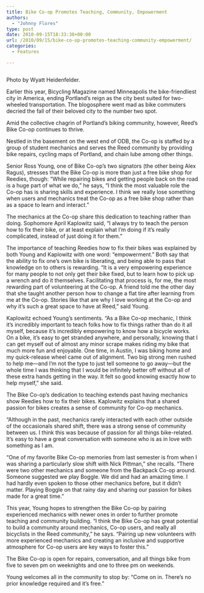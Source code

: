 ```yaml
---
title: Bike Co-op Promotes Teaching, Community, Empowerment
authors: 
  - "Johnny Flores"
type: post
date: 2010-09-15T18:33:38+00:00
url: /2010/09/15/bike-co-op-promotes-teaching-community-empowerment/
categories:
  - Features

---
```

<div id="attachment_204" style="width: 264px" class="wp-caption alignleft">
  <a href="https://i2.wp.com/www.reedquest.org/wp-content/uploads/2010/09/DSC_0051.jpg"><img class="size-full wp-image-204        " title="DSC_0051" src="https://i2.wp.com/www.reedquest.org/wp-content/uploads/2010/09/DSC_0051.jpg?resize=254%2C166" alt="" data-recalc-dims="1" /></a>
  
  <p class="wp-caption-text">
    Photo by Wyatt Heidenfelder.
  </p>
</div>

Earlier this year, Bicycling Magazine named Minneapolis the bike-friendliest city in America, ending Portland’s reign as the city best suited for two-wheeled transportation. The blogosphere went mad as bike commuters decried the fall of their beloved city to the number two spot.

Amid the collective chagrin of Portland’s biking community, however, Reed’s Bike Co-op continues to thrive.

Nestled in the basement on the west end of ODB, the Co-op is staffed by a group of student mechanics and serves the Reed community by providing bike repairs, cycling maps of Portland, and chain lube among other things.

Senior Ross Young, one of Bike Co-op’s two signators (the other being Alex Ragus), stresses that the Bike Co-op is more than just a free bike shop for Reedies, though: “While repairing bikes and getting people back on the road is a huge part of what we do,” he says, “I think the most valuable role the Co-op has is sharing skills and experience. I think we really lose something when users and mechanics treat the Co-op as a free bike shop rather than as a space to learn and interact.”

The mechanics at the Co-op share this dedication to teaching rather than doing. Sophomore April Kaplowitz said, “I always try to teach the person how to fix their bike, or at least explain what I’m doing if it’s really complicated, instead of just doing it for them.”

The importance of teaching Reedies how to fix their bikes was explained by both Young and Kaplowitz with one word: “empowerment.” Both say that the ability to fix one’s own bike is liberating, and being able to pass that knowledge on to others is rewarding. “It is a very empowering experience for many people to not only get their bike fixed, but to learn how to pick up a wrench and do it themselves. Facilitating that process is, for me, the most rewarding part of volunteering at the Co-op. A friend told me the other day that she taught another person how to change a flat tire after learning from me at the Co-op. Stories like that are why I love working at the Co-op and why it’s such a great space to have at Reed,” said Young.

Kaplowitz echoed Young’s sentiments. “As a Bike Co-op mechanic, I think it’s incredibly important to teach folks how to fix things rather than do it all myself, because it’s incredibly empowering to know how a bicycle works. On a bike, it’s easy to get stranded anywhere, and personally, knowing that I can get myself out of almost any minor scrape makes riding my bike that much more fun and enjoyable. One time, in Austin, I was biking home and my quick-release wheel came out of alignment. Two big strong men rushed to help me—and I’m not the type to just tell someone to go away—but the whole time I was thinking that I would be infinitely better off without all of these extra hands getting in the way. It felt so good knowing exactly how to help myself,” she said.

The Bike Co-op’s dedication to teaching extends past having mechanics show Reedies how to fix their bikes. Kaplowitz explains that a shared passion for bikes creates a sense of community for Co-op mechanics.

“Although in the past, mechanics rarely interacted with each other outside of the occasionals shared shift, there was a strong sense of community between us. I think this was because of passion for all things bike-related. It’s easy to have a great conversation with someone who is as in love with something as I am.

“One of my favorite Bike Co-op memories from last semester is from when I was sharing a particularly slow shift with Nick Pittman,” she recalls. “There were two other mechanics and someone from the Backpack Co-op around. Someone suggested we play Boggle. We did and had an amazing time. I had hardly even spoken to those other mechanics before, but it didn’t matter. Playing Boggle on that rainy day and sharing our passion for bikes made for a great time.”

This year, Young hopes to strengthen the Bike Co-op by pairing experienced mechanics with newer ones in order to further promote teaching and community building. “I think the Bike Co-op has great potential to build a community around mechanics, Co-op users, and really all bicyclists in the Reed community,” he says. “Pairing up new volunteers with more experienced mechanics and creating an inclusive and supportive atmosphere for Co-op users are key ways to foster this.”

The Bike Co-op is open for repairs, conversation, and all things bike from five to seven pm on weeknights and one to three pm on weekends.
  
Young welcomes all in the community to stop by: “Come on in. There’s no prior knowledge required and it’s free.”